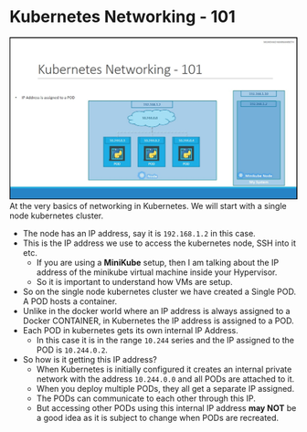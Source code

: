 # Kubernetes Networking - 101
![Kubernates Networking - 101](./images/networking-101.jpg)
At the very basics of networking in Kubernetes. We will start with a single node kubernetes cluster.
* The node has an IP address, say it is `192.168.1.2` in this case.
* This is the IP address we use to access the kubernetes node, SSH into it etc.
    * If you are using a **MiniKube** setup, then I am talking about the IP address of the minikube virtual machine inside your Hypervisor. 
    * So it is important to understand how VMs are setup.
* So on the single node kubernetes cluster we have created a Single POD. A POD hosts a container.
* Unlike in the docker world where an IP address is always assigned to a Docker CONTAINER, in Kubernetes the IP address is assigned to a POD.
* Each POD in kubernetes gets its own internal IP Address. 
    * In this case it is in the range `10.244` series and the IP assigned to the POD is `10.244.0.2`.
* So how is it getting this IP address?
    * When Kubernetes is initially configured it creates an internal private network with the address `10.244.0.0` and all PODs are attached to it.
    * When you deploy multiple PODs, they all get a separate IP assigned.
    * The PODs can communicate to each other through this IP.
    * But accessing other PODs using this internal IP address **may NOT** be a good idea as it is subject to change when PODs are recreated.
